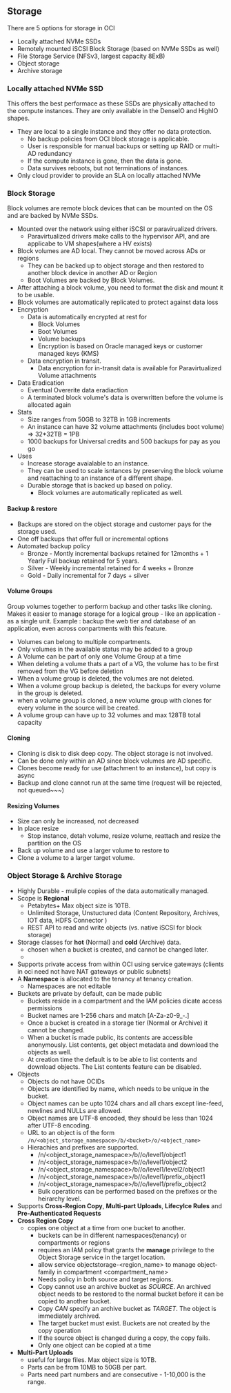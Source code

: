 ## Storage

There are 5 options for storage in OCI
  * Locally attached NVMe SSDs
  * Remotely mounted iSCSI Block Storage (based on NVMe SSDs as well)
  * File Storage Service (NFSv3, largest capacity 8ExB)
  * Object storage
  * Archive storage

### Locally attached NVMe SSD

This offers the best performace as these SSDs are physically attached to the compute instances.
They are only available in the DenseIO and HighIO shapes.

* They are local to a single instance and they offer no data protection. 
  * No backup policies from OCI block storage is applicable.
  * User is responsible for manual backups or setting up RAID or multi-AD redundancy
  * If the compute instance is gone, then the data is gone.
  * Data survives reboots, but not terminations of instances.
* Only cloud provider to provide an SLA on locally attached NVMe

### Block Storage

Block volumes are remote block devices that can be mounted on the OS and are backed by NVMe SSDs.

* Mounted over the network using either iSCSI or paravirualized drivers. 
  * Paravirtualized drivers make calls to the hypervisor API, and are applicabe to VM shapes(where a HV exists)
* Block volumes are AD local. They cannot be moved across ADs or regions
  * They can be backed up to object storage and then restored to another block device in another AD or Region
  * Boot Volumes are backed by Block Volumes.
* After attaching a block volume, you need to format the disk and mount it to be usable.
* Block volumes are automatically replicated to protect against data loss
* Encryption
  * Data is automatically encrypted at rest for
    * Block Volumes
    * Boot Volumes
    * Volume backups 
    * Encryption is based on Oracle managed keys or customer managed keys (KMS)
  * Data encryption in transit.
    * Data encryption for  in-transit data is available for Paravirtualized Volume attachments
* Data Eradication
  * Eventual Overerite data eradiaction
  * A terminated block volume's data is overwritten before the volume is allocated again
* Stats 
  * Size ranges from 50GB to 32TB in 1GB increments
  * An instance can have 32 volume attachments (includes boot volume) => 32*32TB = 1PB
  * 1000 backups for Universal credits and 500 backups for pay as you go
* Uses
  * Increase storage avaialable to an instance.
  * They can be used to scale isntances by preserving the block volume and reattaching to an instance of a different shape.
  * Durable storage that is backed up based on policy.
    * Block volumes are automatically replicated as well.

#### Backup & restore

* Backups are stored on the object storage and customer pays for the storage used.
* One off backups that offer full or incremental options
* Automated backup policy
  * Bronze - Montly incremental backups retained for 12months + 1 Yearly Full backup retained for 5 years.
  * Silver - Weekly incremental retained for 4 weeks + Bronze
  * Gold - Daily incremental for 7 days + silver

#### Volume Groups

 Group volumes together to perform backup and other tasks like cloning. Makes it easier to manage storage for a logical group - like an application - as a single unit. Example : backup the web tier and database of an application, even across conpartments with this feature.

* Volumes can belong to multiple compartments.
* Only volumes in the available status may be added to a group
* A Volume can be part of only one Volume Group at a time
* When deleting a volume thats a part of a VG, the volume has to be first removed from the VG before deletion
* When a volume group is deleted, the volumes are not deleted.
* When a volume group backup is deleted, the backups for every volume in the group is deleted.
* when a volume group is cloned, a new volume group with clones for every volume in the source will be created.
* A volume group can have up to 32 volumes and max 128TB total capacity

#### Cloning

* Cloning is disk to disk deep copy. The object storage is not involved.
* Can be done only within an AD since block volumes are AD specific.
* Clones become ready for use (attachment to an instance), but copy is async
* Backup and clone cannot run at the same time (request will be rejected, not queued~~~)

#### Resizing Volumes

* Size can only be increased, not decreased
* In place resize
  * Stop instance, detah volume, resize volume, reattach and resize the partition on the OS
* Back up volume and use a larger volume to restore to
* Clone a volume to a larger target volume.

### Object Storage & Archive Storage

* Highly Durable - muliple copies of the data automatically managed.
* Scope is __Regional__
  * Petabytes+ Max object size is 10TB.
  * Unlimited Storage, Unstuctured data (Content Repository, Archives, IOT data, HDFS Connector )
  * REST API to read and write objects (vs. native iSCSI for block storage)
* Storage classes for __hot__ (Normal) and __cold__ (Archive) data.
  * chosen when a bucket is created, and cannot be changed later.
  * 
* Supports private access from within OCI using service gateways (clients in oci need not have NAT gateways or public subnets)
* A __Namespace__ is allocated to the tenancy at tenancy creation.
  * Namespaces are not editable
* Buckets are private by default, can be made public
  * Buckets reside in a compartment and the IAM policies dicate access permissions
  * Bucket names are 1-256 chars and match [A-Za-z0-9_-.]
  * Once a bucket is created in a storage tier (Normal or Archive) it cannot be changed.
  * When a bucket is made public, its contents are accessible anonymously. List contents, get object metadata and download the objects as well.
  * At creation time the default is to be able to list contents and download objects. The List contents feature can be disabled.
* Objects
  * Objects do not have OCIDs
  * Objects are identified by name, which needs to be unique in the bucket.
  * Object names can be upto 1024 chars and all chars except line-feed, newlines and NULLs are allowed.
  * Object names are UTF-8 encoded, they should be less than 1024 after UTF-8 encoding.
  * URL to an object is of the form `/n/<object_storage_namespace>/b/<bucket>/o/<object_name>`
  * Hierachies and prefixes are supported.
    * /n/<object_storage_namespace>/b/<bucket>/o/level1/object1
    * /n/<object_storage_namespace>/b/<bucket>/o/level1/object2
    * /n/<object_storage_namespace>/b/<bucket>/o/level1/level2/object1
    * /n/<object_storage_namespace>/b/<bucket>/o/level1/prefix_object1
    * /n/<object_storage_namespace>/b/<bucket>/o/level1/prefix_object2
    * Bulk operations can be performed based on the prefixes or the heirarchy level.
* Supports __Cross-Region Copy__, __Multi-part Uploads__, __Lifecylce Rules__ and __Pre-Authenticated Requests__
* __Cross Region Copy__
  * copies one object at a time from one bucket to another.
    * buckets can be in different namespaces(tenancy) or compartments or regions
    * requires an IAM policy that grants the __manage__ privilege to the Object Storage service in the target location.
    * allow service objectstorage-<region_name> to manage object-family in compartment <compartment_name>
    * Needs policy in both source and target regions.
    * Copy cannot use an archive bucket as _SOURCE_. An archived object needs to be restored to the normal bucket before it can be copied to another bucket.
    * Copy _CAN_ specify an archive bucket as _TARGET_. The object is immediately archived.
    * The target bucket must exist. Buckets are not created by the copy operation
    * If the source object is changed during a copy, the copy fails.
    * Only one object can be copied at a time
* __Multi-Part Uploads__
  * useful for large files. Max object size is 10TB.
  * Parts can be from 10MB to 50GB per part.
  * Parts need part numbers and are consecutive - 1-10,000 is the range. 

